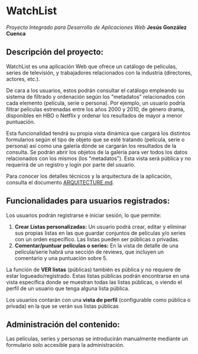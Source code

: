 # WatchList

*Proyecto Integrado para Desarrollo de Aplicaciones Web*
**Jesús González Cuenca**

## Descripción del proyecto:

WatchList es una aplicación Web que ofrece un catálogo de películas, series de televisión, y trabajadores relacionados con la industria (directores, actores, etc.).

De cara a los usuarios, estos podrán consultar el catálogo empleando su sistema de filtrado y ordenación según los "metadatos" relacionados con cada elemento (película, serie o persona). Por ejemplo, un usuario podría filtrar películas estrenadas entre los años 2000 y 2010, de género drama, disponibles en HBO o Netflix y ordenar los resultados de mayor a menor puntuación.

Esta funcionalidad tendrá su propia vista dinámica que cargará los distintos formularios según el tipo de objeto que se esté tratando (película, serie o persona) así como una galería dónde se cargarán los resultados de la consulta. Se podrán abrir los objetos de la galería para ver todos los datos relacionados con los mismos (los "metadatos"). Esta vista será pública y no requerirá de un registro y login por parte del usuario.

Para conocer los detalles técnicos y la arquitectura de la aplicación, consulta el documento [ARQUITECTURE.md](ARQUITECTURE.md).

## Funcionalidades para usuarios registrados:

Los usuarios podrán registrarse e iniciar sesión, lo que permite:

1.  **Crear Listas personalizadas:** Un usuario podrá crear, editar y eliminar sus propias listas en las que guardar conjuntos de películas y/o series con un orden específico. Las listas pueden ser públicas o privadas.
2.  **Comentar/puntuar películas o series:** En la vista de detalle de una película/serie habrá una sección de reviews, que incluyen un comentario y una puntuación sobre 5.
<!-- 3.  **Solicitar la inclusión de nuevo contenido:** Si un usuario no encuentra un elemento en la página, puede crear una petición que luego será revisada por un administrador para añadir nuevas películas, series o personas a la base de datos (futuro).
4.  **Seguir listas de otros usuarios:** Para poder encontrarlas rápidamente desde su propio perfil (futuro). -->

La función de **VER listas** (públicas) también es pública y no requiere de estar logueado/registrado. Estas listas públicas podrán encontrarse en una vista específica donde se muestran todas las listas públicas, o viendo el perfil de un usuario que tenga alguna lista pública.

Los usuarios contarán con una **vista de perfil** (configurable como pública o privada) en la que se verán sus listas públicas<!--, las listas que sigue y su historial de comentarios (futuro). -->

## Administración del contenido:

Las películas, series y personas se introducirán manualmente mediante un formulario solo accesible para la administración. <!-- Como objetivo secundario, este formulario se podrá rellenar automáticamente volcando los datos desde una API externa como TMDb o IMDb (futuro). -->


